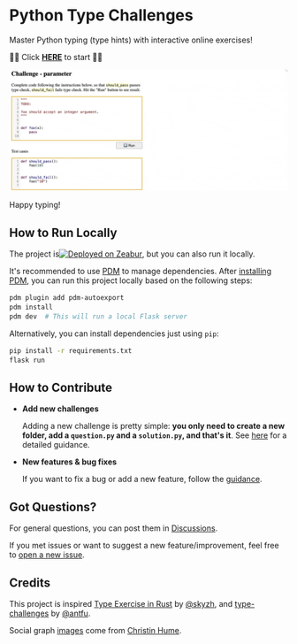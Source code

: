 # Python Type Challenges

Master Python typing (type hints) with interactive online exercises!

🌟🌟 Click **[HERE](https://python-type-challenges.zeabur.app)** to start 🌟🌟

![](docs/images/usage.gif)

Happy typing!

## How to Run Locally

The project is[![Deployed on Zeabur](https://zeabur.com/deployed-on-zeabur-light.svg)](https://zeabur.com?referralCode=laike9m&utm_source=laike9m&utm_campaign=oss), but you can also run it locally.

It's recommended to use [PDM](https://pdm-project.org/) to manage dependencies. After [installing PDM](https://pdm.fming.dev/latest/#installation), you can run this project locally based on the following steps:

```bash
pdm plugin add pdm-autoexport
pdm install
pdm dev  # This will run a local Flask server
```

Alternatively, you can install dependencies just using `pip`:

```bash
pip install -r requirements.txt
flask run
```

## How to Contribute

- **Add new challenges**

  Adding a new challenge is pretty simple: **you only need to create a new folder, add a `question.py` and a `solution.py`, and that's it**. See [here](docs/Contribute.md) for a detailed guidance.

- **New features & bug fixes**

  If you want to fix a bug or add a new feature, follow the [guidance](docs/Development.md).

## Got Questions?

For general questions, you can post them in [Discussions](https://github.com/laike9m/Python-Type-Challenges/discussions).

If you met issues or want to suggest a new feature/improvement, feel free to [open a new issue](https://github.com/laike9m/Python-Type-Challenges/issues/new).

## Credits

This project is inspired [Type Exercise in Rust](https://github.com/skyzh/type-exercise-in-rust/) by [@skyzh](https://github.com/skyzh), and [type-challenges](https://github.com/type-challenges/type-challenges/) by [@antfu](https://github.com/antfu).

Social graph [images](https://unsplash.com/photos/person-sitting-front-of-laptop-mfB1B1s4sMc) come from [Christin Hume](https://unsplash.com/@christinhumephoto).
